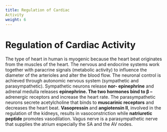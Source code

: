 ```yaml
---
title: Regulation of Cardiac
Activity
weight: 6
---
```


# Regulation of Cardiac Activity

The type of heart in human is myogenic because the heart beat originates from the muscles of the heart. The nervous and endocrine systems work together with paracrine signals (metabolic activity) to influence the diameter of the arterioles and alter the blood flow. The neuronal control is achieved through autonomic nervous system (sympathetic and parasympathetic). Sympathetic neurons release **nor- epinephrine** and adrenal medulla releases **epinephrine. The two hormones bind to β –** adrenergic receptors and increase the heart rate. The parasympathetic neurons secrete acetylcholine that binds to **muscarinic receptors** and decreases the heart beat. **Vasopressin** and **angiotensin II**, involved in the regulation of the kidneys, results in vasoconstriction while **natriuretic peptide** promotes vasodilation. Vagus nerve is a parasympathetic nerve that supplies the atrium especially the SA and the AV nodes.